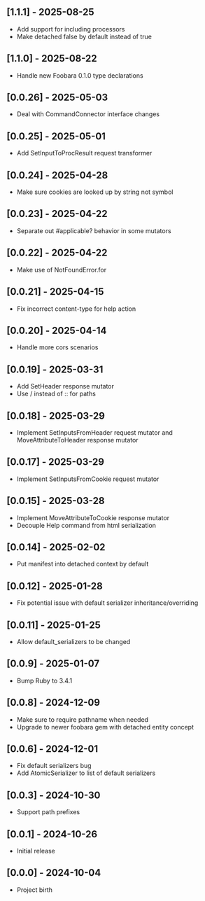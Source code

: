 ## [1.1.1] - 2025-08-25

- Add support for including processors
- Make detached false by default instead of true

## [1.1.0] - 2025-08-22

- Handle new Foobara 0.1.0 type declarations

## [0.0.26] - 2025-05-03

- Deal with CommandConnector interface changes

## [0.0.25] - 2025-05-01

- Add SetInputToProcResult request transformer

## [0.0.24] - 2025-04-28

- Make sure cookies are looked up by string not symbol

## [0.0.23] - 2025-04-22

- Separate out #applicable? behavior in some mutators

## [0.0.22] - 2025-04-22

- Make use of NotFoundError.for

## [0.0.21] - 2025-04-15

- Fix incorrect content-type for help action 

## [0.0.20] - 2025-04-14

- Handle more cors scenarios

## [0.0.19] - 2025-03-31

- Add SetHeader response mutator
- Use / instead of :: for paths

## [0.0.18] - 2025-03-29

- Implement SetInputsFromHeader request mutator and MoveAttributeToHeader response mutator

## [0.0.17] - 2025-03-29

- Implement SetInputsFromCookie request mutator

## [0.0.15] - 2025-03-28

- Implement MoveAttributeToCookie response mutator
- Decouple Help command from html serialization

## [0.0.14] - 2025-02-02

- Put manifest into detached context by default

## [0.0.12] - 2025-01-28

- Fix potential issue with default serializer inheritance/overriding

## [0.0.11] - 2025-01-25

- Allow default_serializers to be changed

## [0.0.9] - 2025-01-07

- Bump Ruby to 3.4.1

## [0.0.8] - 2024-12-09

- Make sure to require pathname when needed
- Upgrade to newer foobara gem with detached entity concept

## [0.0.6] - 2024-12-01

- Fix default serializers bug
- Add AtomicSerializer to list of default serializers

## [0.0.3] - 2024-10-30

- Support path prefixes

## [0.0.1] - 2024-10-26

- Initial release

## [0.0.0] - 2024-10-04

- Project birth
